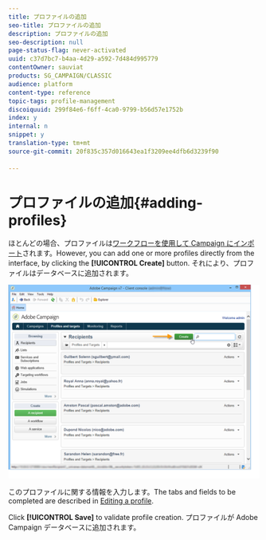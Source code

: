 ```yaml
---
title: プロファイルの追加
seo-title: プロファイルの追加
description: プロファイルの追加
seo-description: null
page-status-flag: never-activated
uuid: c37d7bc7-b4aa-4d29-a592-7d484d995779
contentOwner: sauviat
products: SG_CAMPAIGN/CLASSIC
audience: platform
content-type: reference
topic-tags: profile-management
discoiquuid: 299f84e6-f6ff-4ca0-9799-b56d57e1752b
index: y
internal: n
snippet: y
translation-type: tm+mt
source-git-commit: 20f835c357d016643ea1f3209ee4dfb6d3239f90

---
```



# プロファイルの追加{#adding-profiles}

ほとんどの場合、プロファイルは[ワークフローを使用して Campaign にインポート](../../workflow/using/importing-data.md)されます。However, you can add one or more profiles directly from the interface, by clicking the **[!UICONTROL Create]** button. それにより、プロファイルはデータベースに追加されます。

![](assets/s_ncs_user_profile_add.png)

このプロファイルに関する情報を入力します。The tabs and fields to be completed are described in [Editing a profile](../../platform/using/editing-a-profile.md).

Click **[!UICONTROL Save]** to validate profile creation. プロファイルが Adobe Campaign データベースに追加されます。
